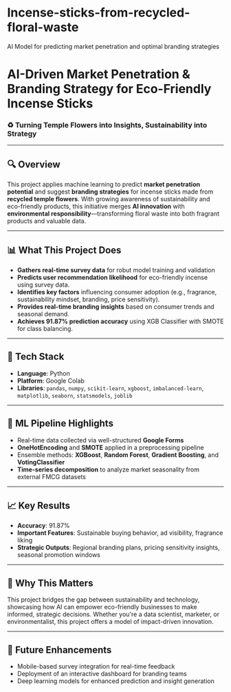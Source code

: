 # Incense-sticks-from-recycled-floral-waste
AI Model for predicting market penetration and optimal branding strategies 

# AI-Driven Market Penetration & Branding Strategy for Eco-Friendly Incense Sticks

### ♻️ Turning Temple Flowers into Insights, Sustainability into Strategy

---

## 🔍 Overview

This project applies machine learning to predict **market penetration potential** and suggest **branding strategies** for incense sticks made from **recycled temple flowers**. With growing awareness of sustainability and eco-friendly products, this initiative merges **AI innovation** with **environmental responsibility**—transforming floral waste into both fragrant products and valuable data.

---

## 📊 What This Project Does
* **Gathers real-time survey data** for robut model training and validation
* **Predicts user recommendation likelihood** for eco-friendly incense using survey data.
* **Identifies key factors** influencing consumer adoption (e.g., fragrance, sustainability mindset, branding, price sensitivity).
* **Provides real-time branding insights** based on consumer trends and seasonal demand.
* **Achieves 91.87% prediction accuracy** using XGB Classifier with SMOTE for class balancing.

---

## 🧠 Tech Stack

* **Language**: Python
* **Platform**: Google Colab
* **Libraries**: `pandas`, `numpy`, `scikit-learn`, `xgboost`, `imbalanced-learn`, `matplotlib`, `seaborn`, `statsmodels`, `joblib`

---

## 🧬 ML Pipeline Highlights

* Real-time data collected via well-structured **Google Forms**
* **OneHotEncoding** and **SMOTE** applied in a preprocessing pipeline
* Ensemble methods: **XGBoost**, **Random Forest**, **Gradient Boosting**, and **VotingClassifier**
* **Time-series decomposition** to analyze market seasonality from external FMCG datasets

---

## 📈 Key Results

* **Accuracy**: 91.87%
* **Important Features**: Sustainable buying behavior, ad visibility, fragrance liking
* **Strategic Outputs**: Regional branding plans, pricing sensitivity insights, seasonal promotion windows

---

## 🌿 Why This Matters

This project bridges the gap between sustainability and technology, showcasing how AI can empower eco-friendly businesses to make informed, strategic decisions. Whether you're a data scientist, marketer, or environmentalist, this project offers a model of impact-driven innovation.

---

## 🚀 Future Enhancements

* Mobile-based survey integration for real-time feedback
* Deployment of an interactive dashboard for branding teams
* Deep learning models for enhanced prediction and insight generation

